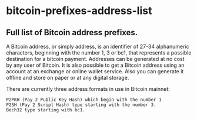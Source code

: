 # bitcoin-prefixes-address-list
## Full list of Bitcoin address prefixes.

A Bitcoin address, or simply address, is an identifier of 27-34 alphanumeric characters, beginning with the number 1, 3 or bc1, that represents a possible destination for a bitcoin payment. Addresses can be generated at no cost by any user of Bitcoin. It is also possible to get a Bitcoin address using an account at an exchange or online wallet service. Also you can generate it offline and store on paper or at any digital storage.

There are currently three address formats in use in Bitcoin mainnet:

    P2PKH (Pay 2 Public Key Hash) which begin with the number 1
    P2SH (Pay 2 Script Hash) type starting with the number 3.
    Bech32 type starting with bc1.
